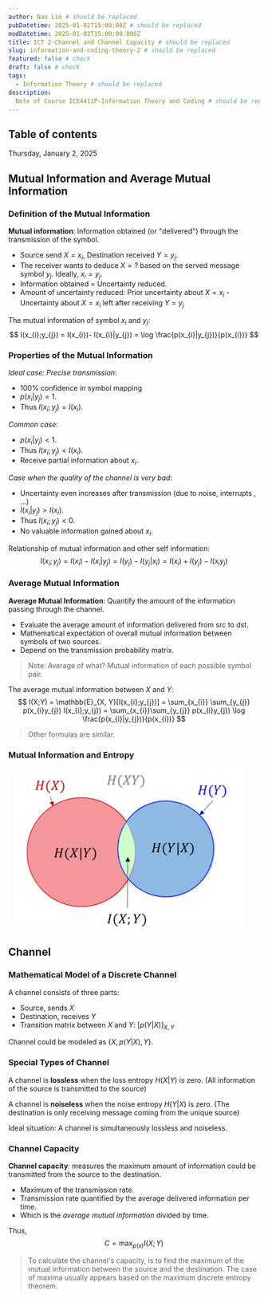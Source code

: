 ```yaml
---
author: Nan Lin # should be replaced
pubDatetime: 2025-01-02T15:00:00Z # should be replaced
modDatetime: 2025-01-02T15:00:00.000Z
title: ICT 2-Channel and Channel Capacity # should be replaced
slug: information-and-coding-theory-2 # should be replaced
featured: false # check
draft: false # check
tags:
  - Information Theory # should be replaced
description:
  Note of Course ICE4411P-Information Theory and Coding # should be replaced
---
```


## Table of contents

Thursday, January 2, 2025
## Mutual Information and Average Mutual Information

### Definition of the Mutual Information

**Mutual information**: Information obtained (or "delivered") through the transmission of the symbol.
- Source send $X = x_i$, Destination received $Y = y_j$.
- The receiver wants to deduce $X = ?$ based on the served message symbol $y_j$. Ideally, $x_{i}= y_{j}$.
- Information obtained = Uncertainty reduced.
- Amount of uncertainty reduced: Prior uncertainty about $X = x_i$ - Uncertainty about $X = x_i$ left after receiving $Y =y_j$

The mutual information of symbol $x_i$ and $y_j$:
$$
I(x_{i};y_{j}) = I(x_{i})-  I(x_{i}|y_{j}) = \log \frac{p(x_{i}|y_{j})}{p(x_{i})}
$$

### Properties of the Mutual Information

*Ideal case: Precise transmission*: 
- 100% confidence in symbol mapping
- $p(x_{i}| y_{j}) = 1$. 
- Thus $I(x_{i};y_{j})=I(x_{i})$.

*Common case*:
- $p(x_{i}|y_{j}) < 1$.
- Thus $I(x_{i};y_{j}) < I(x_{i})$.
- Receive partial information about $x_i$.

*Case when the quality of the channel is very bad*:
- Uncertainty even increases after transmission (due to noise, interrupts , ...)
- $I(x_{i}|y_{j})> I(x_{i})$.
- Thus $I(x_{i};y_{j})<0$.
- No valuable information gained about $x_i$.

Relationship of mutual information and other self information:
$$
I(x_{i};y_{j}) = I(x_{i})- I(x_{i}|y_{j}) =  I(y_{j})-I(y_{j}|x_{i})  = I(x_{i}) + I(y_{j}) - I(x_{i}y_{j})
$$


### Average Mutual Information

**Average Mutual Information**: Quantify the amount of the information passing through the channel.
- Evaluate the average amount of information delivered from src to dst.
- Mathematical expectation of overall mutual information between symbols of two sources.
- Depend on the transmission probability matrix.

> Note: Average of what? Mutual information of each possible symbol pair.

The average mutual information between $X$ and $Y$:
$$
I(X;Y) = \mathbb{E}_{X, Y}[I(x_{i};y_{j})] = \sum_{x_{i}} \sum_{y_{j}} p(x_{i}y_{j}) I(x_{i};y_{j}) = \sum_{x_{i}}\sum_{y_{j}} p(x_{i}y_{j}) \log \frac{p(x_{i}|y_{j})}{p(x_{i})}
$$

> Other formulas are similar.

### Mutual Information and Entropy

![](attachments/Relationship.png)

## Channel

### Mathematical Model of a Discrete Channel

A channel consists of three parts:
- Source, sends $X$
- Destination, receives $Y$
- Transition matrix between $X$ and $Y$: $[p(Y|X)]_{X, Y}$

Channel could be modeled as $\{ X, p(Y|X), Y \}$.

### Special Types of Channel

A channel is **lossless** when the loss entropy $H(X|Y)$ is zero. (All information of the source is transmitted to the source)

A channel is **noiseless** when the noise entropy $H(Y|X)$ is zero. (The destination is only receiving message coming from the unique source)

Ideal situation: A channel is simultaneously lossless and noiseless.
### Channel Capacity

**Channel capacity**: measures the maximum amount of information could be transmitted from the source to the destination.
- Maximum of the transmission rate.
- Transmission rate quantified by the average delivered information per time.
- Which is the _average mutual information_ divided by time.

Thus, 
$$
C = \max_{p(x)} I(X;Y)
$$

> To calculate the channel's capacity, is to find the maximum of the mutual information between the source and the destination. The case of maxima usually appears based on the maximum discrete entropy theorem.
